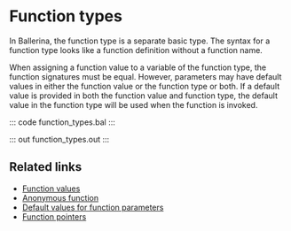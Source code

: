 # Function types
In Ballerina, the function type is a separate basic type. The syntax for a function type looks like a function definition without a function name. 

When assigning a function value to a variable of the function type, the function signatures must be equal. However, parameters may have default values in either the function value or the function type or both. If a default value is provided in both the function value and function type, the default value in the function type will be used when the function is invoked.

::: code function_types.bal :::

::: out function_types.out :::

## Related links
- [Function values](/learn/by-example/function-values/)
- [Anonymous function](/learn/by-example/anonymous-function/)
- [Default values for function parameters](/learn/by-example/default-values-for-function-parameters/)
- [Function pointers](/learn/by-example/function-pointers/)
